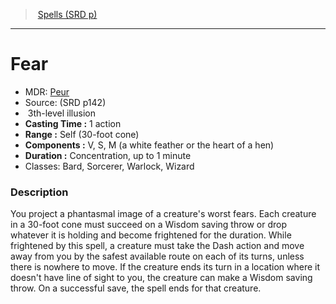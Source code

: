 ﻿---
!SpellItem
Family: SpellVO
Level: 3
Type: illusion
CastingTime: 1 action
Range: Self (30-foot cone)
Components: V, S, M (a white feather or the heart of a hen)
Duration: Concentration, up to 1 minute
Classes: Bard, Sorcerer, Warlock, Wizard
Id: spells_vo.md#fear
ParentLink: spells_vo.md#spells-srd-p
Name: Fear
ParentName: Spells (SRD p)
NameLevel: 1
AltName: '[Peur](hd_spells_peur.md)'
Source: (SRD p142)
Attributes: {}
AttributesDictionary: >+
  {}

---
> [Spells (SRD p)](srd_spells.md)

---

# Fear

- MDR: [Peur](hd_spells_peur.md)
- Source: (SRD p142)
-  3th-level illusion
- **Casting Time :** 1 action
- **Range :** Self (30-foot cone)
- **Components :** V, S, M (a white feather or the heart of a hen)
- **Duration :** Concentration, up to 1 minute
- Classes: Bard, Sorcerer, Warlock, Wizard

### Description

You project a phantasmal image of a creature's worst fears. Each creature in a 30-foot cone must succeed on a Wisdom saving throw or drop whatever it is holding and become frightened for the duration. While frightened by this spell, a creature must take the Dash action and move away from you by the safest available route on each of its turns, unless there is nowhere to move. If the creature ends its turn in a location where it doesn't have line of sight to you, the creature can make a Wisdom saving throw. On a successful save, the spell ends for that creature.

